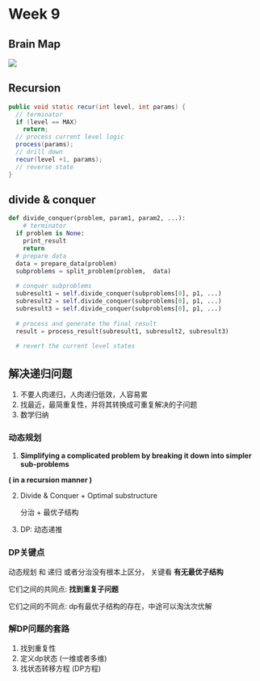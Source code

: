 # Week 9

## Brain Map

![](https://gitee.com/xiaozefeng/images/raw/master/Week9.png)

## Recursion

```java
public void static recur(int level, int params) {
  // terminator
  if (level == MAX)
    return;
  // process current level logic
  process(params);
  // drill down
  recur(level +1, params);
  // reverse state
}
```



## divide & conquer

```python
def divide_conquer(problem, param1, param2, ...):
	# terminator
  if problem is None:
    print_result
    return
  # prepare data
  data = prepare_data(problem)
  subproblems = split_problem(problem,	data)
  
  # conquer subproblems
  subresult1 = self.divide_conquer(subproblems[0], p1, ...)
  subresult2 = self.divide_conquer(subproblems[0], p1, ...)
  subresult3 = self.divide_conquer(subproblems[0], p1, ...)
  
  # process and generate the final result
  result = process_result(subresult1, subresult2, subresult3)
  
  # revert the current level states
```





## 解决递归问题

1. 不要人肉递归，人肉递归低效，人容易累
2. 找最近，最简重复性，并将其转换成可重复解决的子问题
3. 数学归纳





### 动态规划

1. **Simplifying a complicated problem by breaking it down into simpler sub-problems**

**( in a recursion manner )**

2. Divide & Conquer + Optimal substructure 

   分治 + 最优子结构

3. DP: 动态递推



### DP关键点

动态规划  和 递归 或者分治没有根本上区分， 关键看 **有无最优子结构**

它们之间的共同点: **找到重复子问题**

它们之间的不同点: dp有最优子结构的存在，中途可以淘汰次优解



### 解DP问题的套路

1. 找到重复性
2. 定义dp状态 (一维或者多维)
3. 找状态转移方程 (DP方程)

